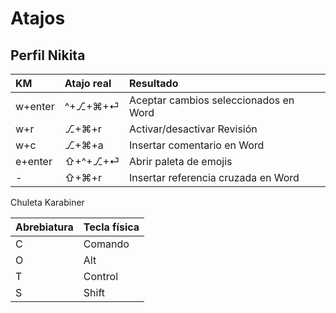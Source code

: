 # Atajos

## Perfil Nikita

| KM | Atajo real | Resultado |
| :--- | :--- | :--- |
| w+enter | ^+⎇+⌘+⏎ | Aceptar cambios seleccionados en Word |
| w+r | ⎇+⌘+r | Activar/desactivar Revisión |
| w+c | ⎇+⌘+a | Insertar comentario en Word |
| e+enter | ⇧+^+⎇+⏎ | Abrir paleta de emojis |
| - | ⇧+⌘+r | Insertar referencia cruzada en Word |


Chuleta Karabiner

| Abrebiatura | Tecla física |
| :--- | :--- |
| C | Comando |
| O | Alt |
| T | Control |
| S | Shift |

